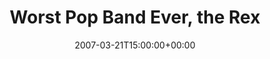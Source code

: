 ---
templateKey: event
guid: 0893e3ee-6eab-11ea-99c5-002590d1d1b0
date: 2007-03-21T15:00:00+00:00
eventTime: '6:30-8:30pm'
title: Worst Pop Band Ever, the Rex
artist: Worst Pop Band Ever
city: Toronto
venue: the Rex
group: Tim Shia
guests: Ted Quinlan
---